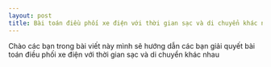 ```yaml
---
layout: post
title: Bài toán điều phối xe điện với thời gian sạc và di chuyển khác nhau
---
```


Chào các bạn trong bài viết này mình sẽ hướng dẫn các bạn giải quyết bài toán điều phối xe điện với thời gian sạc và di chuyển khác nhau
